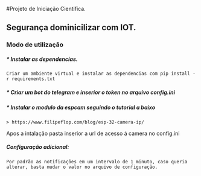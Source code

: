 #Projeto de Iniciação Cientifica.

## Segurança dominicilizar com IOT.

### Modo de utilização

##### * Instalar as dependencias.
    Criar um ambiente virtual e instalar as dependencias com pip install -r requirements.txt

##### * Criar um bot do telegram e inserior o token no arquivo config.ini

##### * Instalar o modulo da espcam seguindo o tutorial a baixo
    > https://www.filipeflop.com/blog/esp-32-camera-ip/

Apos a intalação pasta inserior a url de acesso á camera no config.ini

##### Configuração adicional:

    Por padrão as notificações em um intervalo de 1 minuto, caso queria alterar, basta mudar o valor no arquivo de configuração.
